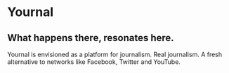 # Yournal
## What happens there, resonates here.

Yournal is envisioned as a platform for journalism. Real journalism. A fresh alternative to networks like Facebook, Twitter and YouTube.